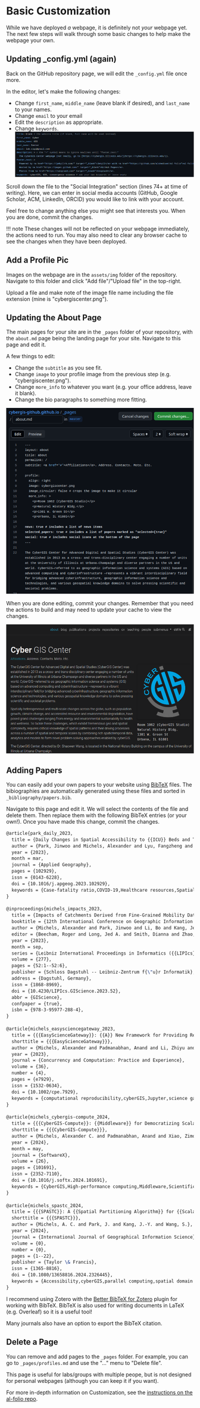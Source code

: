 # Basic Customization

While we have deployed *a* webpage, it is definitely not *your* webpage yet. The next few steps will walk through some basic changes to help make the webpage your own.

## Updating _config.yml (again)

Back on the GitHub repository page, we will edit the `_config.yml` file once more. 

In the editor, let's make the following changes:

* Change `first_name`, `middle_name` (leave blank if desired), and `last_name` to your names.
* Change `email` to your email
* Edit the `description` as appropriate.
* Change `keywords`.
![Updating name in configs](assets/img/ConfigName.png)

Scroll down the file to the "Social Integration" section (lines 74+ at time of writing). Here, we can enter in social media accounts (GitHub, Google Scholar, ACM, LinkedIn, ORCID) you would like to link with your account.

Feel free to change anything else you might see that interests you. When you are done, commit the changes.

!!! note
    These changes will not be reflected on your webpage immediately, the actions need to run. You may also need to clear any browser cache to see the changes when they have been deployed.

## Add a Profile Pic

Images on the webpage are in the `assets/img` folder of the repository. Navigate to this folder and click "Add file"/"Upload file" in the top-right. 

Upload a file and make note of the image file name including the file extension (mine is "cybergiscenter.png").

## Updating the About Page

The main pages for your site are in the `_pages` folder of your repository, with the `about.md` page being the landing page for your site. Navigate to this page and edit it.

A few things to edit:

* Change the `subtitle` as you see fit. 
* Change `image` to your profile image from the previous step (e.g. "cybergiscenter.png").
* Change `more_info` to whatever you want (e.g. your office address, leave it blank).
* Change the bio paragraphs to something more fitting.

![Editing About Page](assets/img/EditAbout.png)

When you are done editing, commit your changes. Remember that you need the actions to build and may need to update your cache to view the changes.

![Updated About Page](assets/img/UpdatedAboutPage.png)

## Adding Papers


You can easily add your own papers to your website using [BibTeX](https://www.bibtex.org/) files. The bibiographies are automatically generated using these files and sorted in `_bibliography/papers.bib`. 

Navigate to this page and edit it. We will select the contents of the file and delete them. Then replace them with the following BibTeX entries (or your own!). Once you have made this change, commit the changes.

``` latex linenums="1"
@article{park_daily_2023,
  title = {Daily Changes in Spatial Accessibility to {{ICU}} Beds and Their Relationship with the Case-Fatality Ratio of {{COVID-19}} in the State of {{Texas}}, {{USA}}},
  author = {Park, Jinwoo and Michels, Alexander and Lyu, Fangzheng and Han, Su Yeon and Wang, Shaowen},
  year = {2023},
  month = mar,
  journal = {Applied Geography},
  pages = {102929},
  issn = {0143-6228},
  doi = {10.1016/j.apgeog.2023.102929},
  keywords = {Case-fatality ratio,COVID-19,Healthcare resources,Spatial accessibility}
}

@inproceedings{michels_impacts_2023,
  title = {Impacts of Catchments Derived from Fine-Grained Mobility Data on Spatial Accessibility},
  booktitle = {12th International Conference on Geographic Information Science ({{GIScience}} 2023)},
  author = {Michels, Alexander and Park, Jinwoo and Li, Bo and Kang, Jeon-Young and Wang, Shaowen},
  editor = {Beecham, Roger and Long, Jed A. and Smith, Dianna and Zhao, Qunshan and Wise, Sarah},
  year = {2023},
  month = sep,
  series = {Leibniz International Proceedings in Informatics ({{LIPIcs}})},
  volume = {277},
  pages = {52:1--52:6},
  publisher = {Schloss Dagstuhl -- Leibniz-Zentrum f{\"u}r Informatik},
  address = {Dagstuhl, Germany},
  issn = {1868-8969},
  doi = {10.4230/LIPIcs.GIScience.2023.52},
  abbr = {GIScience},
  confpaper = {true},
  isbn = {978-3-95977-288-4},
}

@article{michels_easysciencegateway_2023,
  title = {{{EasyScienceGateway}}: {{A}} New Framework for Providing Reproducible User Environments on Science Gateways},
  shorttitle = {{{EasyScienceGateway}}},
  author = {Michels, Alexander and Padmanabhan, Anand and Li, Zhiyu and Wang, Shaowen},
  year = {2023},
  journal = {Concurrency and Computation: Practice and Experience},
  volume = {36},
  number = {4},
  pages = {e7929},
  issn = {1532-0634},
  doi = {10.1002/cpe.7929},
  keywords = {computational reproducibility,cyberGIS,Jupyter,science gateway}
}

@article{michels_cybergis-compute_2024,
  title = {{{CyberGIS-Compute}}: {{Middleware}} for Democratizing Scalable Geocomputation},
  shorttitle = {{{CyberGIS-Compute}}},
  author = {Michels, Alexander C. and Padmanabhan, Anand and Xiao, Zimo and Kotak, Mit and Baig, Furqan and Wang, Shaowen},
  year = {2024},
  month = may,
  journal = {SoftwareX},
  volume = {26},
  pages = {101691},
  issn = {2352-7110},
  doi = {10.1016/j.softx.2024.101691},
  keywords = {CyberGIS,High-performance computing,Middleware,Scientific workflow}
}

@article{michels_spastc_2024,
  title = {{{SPASTC}}: A {{Spatial Partitioning Algorithm}} for {{Scalable Travel-time Computation}}},
  shorttitle = {{{SPASTC}}},
  author = {Michels, A. C. and Park, J. and Kang, J.-Y. and Wang, S.},
  year = {2024},
  journal = {International Journal of Geographical Information Science},
  volume = {0},
  number = {0},
  pages = {1--22},
  publisher = {Taylor \& Francis},
  issn = {1365-8816},
  doi = {10.1080/13658816.2024.2326445},
  keywords = {Accessibility,cyberGIS,parallel computing,spatial domain decomposition}
}
```

I recommend using Zotero with the [Better BibTeX for Zotero](https://retorque.re/zotero-better-bibtex/) plugin for working with BibTeX. BibTeX is also used for writing documents in LaTeX (e.g. Overleaf) so it is a useful tool!

Many journals also have an option to export the BibTeX citation.

## Delete a Page

You can remove and add pages to the `_pages` folder. For example, you can go to `_pages/profiles.md` and use the "..." menu to "Delete file".

This page is useful for labs/groups with multiple peope, but is not designed for personal webpages (although you can keep it if you want).





For more in-depth information on Customization, see the [instructions on the al-folio repo](https://github.com/alshedivat/al-folio/blob/master/CUSTOMIZE.md).